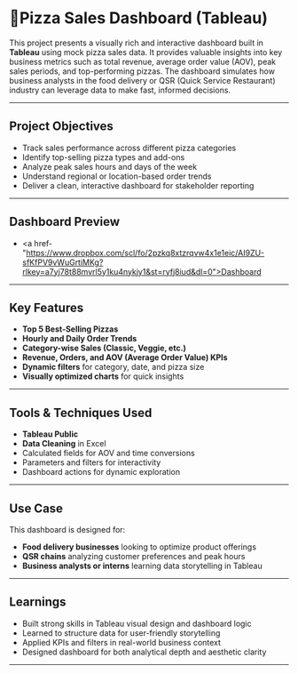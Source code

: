 # 🍕Pizza Sales Dashboard (Tableau)

This project presents a visually rich and interactive dashboard built in **Tableau** using mock pizza sales data. It provides valuable insights into key business metrics such as total revenue, average order value (AOV), peak sales periods, and top-performing pizzas. The dashboard simulates how business analysts in the food delivery or QSR (Quick Service Restaurant) industry can leverage data to make fast, informed decisions.

---

## Project Objectives

- Track sales performance across different pizza categories
- Identify top-selling pizza types and add-ons
- Analyze peak sales hours and days of the week
- Understand regional or location-based order trends
- Deliver a clean, interactive dashboard for stakeholder reporting

---

## Dashboard Preview
- <a href-"https://www.dropbox.com/scl/fo/2pzkq8xtzrqvw4x1e1eic/AI9ZU-sfKfPV9vWuGrtiMKg?rlkey=a7yj78t88mvrl5y1ku4nykjy1&st=ryfj8iud&dl=0">Dashboard</a>

---

## Key Features

-  **Top 5 Best-Selling Pizzas**
-  **Hourly and Daily Order Trends**
-  **Category-wise Sales (Classic, Veggie, etc.)**
-  **Revenue, Orders, and AOV (Average Order Value) KPIs**
-  **Dynamic filters** for category, date, and pizza size
-  **Visually optimized charts** for quick insights

---

## Tools & Techniques Used

- **Tableau Public**
- **Data Cleaning** in Excel 
- Calculated fields for AOV and time conversions
- Parameters and filters for interactivity
- Dashboard actions for dynamic exploration

---

## Use Case

This dashboard is designed for:
- **Food delivery businesses** looking to optimize product offerings
- **QSR chains** analyzing customer preferences and peak hours
- **Business analysts or interns** learning data storytelling in Tableau

---

##  Learnings

- Built strong skills in Tableau visual design and dashboard logic  
- Learned to structure data for user-friendly storytelling  
- Applied KPIs and filters in real-world business context  
- Designed dashboard for both analytical depth and aesthetic clarity

---
